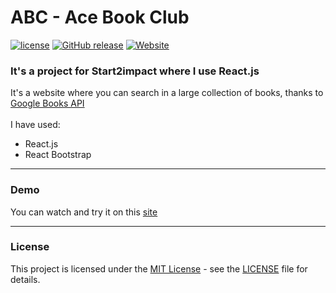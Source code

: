 # ABC - Ace Book Club<br>
[![license](https://img.shields.io/github/license/carmensantoro/ABC)](https://github.com/carmensantoro/ABC/blob/master/LICENSE)
[![GitHub release](https://img.shields.io/github/v/release/carmensantoro/ABC)](https://github.com/carmensantoro/ABC/releases/tag/v0.1.0)
[![Website](https://img.shields.io/website-up-down-green-red/https/shields.io.svg?label=website)](https://ace-book-club.web.app)<br>
### It's a project for Start2impact where I use React.js 

It's a website where you can search in a large collection of books, thanks to [Google Books API](https://developers.google.com/books)<br>
<br>
I have used:
- React.js
- React Bootstrap

--- 

### Demo
You can watch and try it on this [site](https://ace-book-club.web.app)

---

### License

This project is licensed under the [MIT License](https://opensource.org/licenses/MIT) - see the [LICENSE](LICENSE) file for details.
